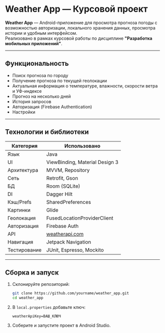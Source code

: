 
# Weather App — Курсовой проект

**Weather App** — Android-приложение для просмотра прогноза погоды с возможностью авторизации, локального хранения данных, просмотра истории и удобным интерфейсом.  
Реализовано в рамках курсовой работы по дисциплине **"Разработка мобильных приложений"**.

---

##  Функциональность

- Поиск прогноза по городу
- Получение прогноза по текущей геолокации
- Актуальная информация о температуре, влажности, скорости ветра и УФ-индексе
- Прогноз на несколько дней
- История запросов
- Авторизация (Firebase Authentication)
- Настройки

---

## Технологии и библиотеки

| Категория        | Использовано                              |
|------------------|--------------------------------------------|
| Язык             | Java                                       |
| UI               | ViewBinding, Material Design 3             |
| Архитектура      | MVVM, Repository                           |
| Сеть             | Retrofit, Gson                             |
| БД               | Room (SQLite)                              |
| DI               | Dagger Hilt                                |
| Кэш/Prefs        | SharedPreferences                          |
| Картинки         | Glide                                      |
| Геолокация       | FusedLocationProviderClient                |
| Авторизация      | Firebase Auth                              |
| API              | [weatherapi.com](https://openweathermap.org/api) |
| Навигация        | Jetpack Navigation                         |
| Тестирование     | JUnit, Espresso, Mockito                   |

---

## Сборка и запуск

1. Склонируйте репозиторий:
   ```bash
   git clone https://github.com/yourname/weather_app.git
   cd weather_app
   ```

2. В `local.properties` добавьте ключ:
   ```properties
   weatherApiKey=ВАШ_КЛЮЧ
   ```

3. Соберите и запустите проект в Android Studio.

